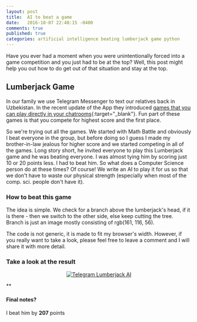 ```yaml
---
layout: post
title:  AI to beat a game
date:   2016-10-07 22:48:15 -0400
comments: true
published: true
categories: artificial intelligence beating lumberjack game python 
---
```

Have you ever had a moment when you were unintentionally forced into a game competition and you just had to be at the top? Well, this post might help you out how to do get out of that situation and stay at the top.


## Lumberjack Game
In our family we use Telegram Messenger to text our relatives back in Uzbekistan. In the recent update of the App they introduced [games that you can play directly in your chatrooms](https://techcrunch.com/2016/10/03/telegram-levels-up-its-bot-platform-with-competitive-games-that-live-inside-chats/){:target="_blank"}. Fun part of these games is that you compete for highest score and the first place. 

So we're trying out all the games. We started with Math Battle and obviously I beat everyone in the group, but before doing so I guess I made my brother-in-law jealous for higher score and we started competing in all of the games. Long story short, he invited everyone to play this Lumberjack game and he was beating everyone. I was almost tying him by scoring just 10 or 20 points less. I had to beat him. So what does a Computer Science person do at these times? Of course! We write an AI to play it for us so that we don't have to waste our physical strength (especially when most of the comp. sci. people don't have it). 

### How to beat this game
The idea is simple. We check for a branch above the lumberjack's head, if it is there - then we switch to the other side, else keep cutting the tree. Branch is just an image mostly consisting of rgb(161, 116, 56).

The code is not generic, it is made to fit my browser's width. However, if you really want to take a look, please feel free to leave a comment and I will share it with more detail.

### Take a look at the result
<p align="center">
<a href="https://www.youtube.com/watch?v=okwUIrsJRn8" alt="Telegram Lumberjack AI" target="_blank">
<img alt="Telegram Lumberjack AI" src="https://img.youtube.com/vi/okwUIrsJRn8/hqdefault.jpg" />
</a>
</p>



**

#### Final notes?
I beat him by **207** points
